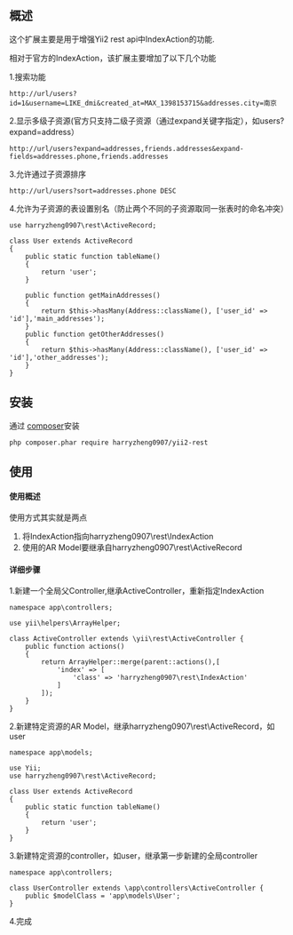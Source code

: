 概述
------------
这个扩展主要是用于增强Yii2 rest api中IndexAction的功能.

相对于官方的IndexAction，该扩展主要增加了以下几个功能

1.搜索功能
```
http://url/users?id=1&username=LIKE_dmi&created_at=MAX_1398153715&addresses.city=南京
```
2.显示多级子资源(官方只支持二级子资源（通过expand关键字指定），如users?expand=address）
```
http://url/users?expand=addresses,friends.addresses&expand-fields=addresses.phone,friends.addresses
```
3.允许通过子资源排序
```
http://url/users?sort=addresses.phone DESC
```
4.允许为子资源的表设置别名（防止两个不同的子资源取同一张表时的命名冲突）
```
use harryzheng0907\rest\ActiveRecord;

class User extends ActiveRecord
{
    public static function tableName()
    {
        return 'user';
    }
    
    public function getMainAddresses()
    {
        return $this->hasMany(Address::className(), ['user_id' => 'id'],'main_addresses');
    }
    public function getOtherAddresses()
    {
        return $this->hasMany(Address::className(), ['user_id' => 'id'],'other_addresses');
    }
}
```

安装
------------
通过 [composer](http://getcomposer.org/download/)安装

```
php composer.phar require harryzheng0907/yii2-rest
```
使用
------------

#### 使用概述
使用方式其实就是两点

1. 将IndexAction指向harryzheng0907\rest\IndexAction
2. 使用的AR Model要继承自harryzheng0907\rest\ActiveRecord

#### 详细步骤
1.新建一个全局父Controller,继承ActiveController，重新指定IndexAction
```
namespace app\controllers;

use yii\helpers\ArrayHelper;

class ActiveController extends \yii\rest\ActiveController {
    public function actions()
    {
        return ArrayHelper::merge(parent::actions(),[
            'index' => [
                'class' => 'harryzheng0907\rest\IndexAction'
            ]
        ]);
    }
} 
```
2.新建特定资源的AR Model，继承harryzheng0907\rest\ActiveRecord，如user
```
namespace app\models;

use Yii;
use harryzheng0907\rest\ActiveRecord;

class User extends ActiveRecord
{
    public static function tableName()
    {
        return 'user';
    }
}
```
3.新建特定资源的controller，如user，继承第一步新建的全局controller
```
namespace app\controllers;

class UserController extends \app\controllers\ActiveController {
    public $modelClass = 'app\models\User';
} 
```
4.完成
